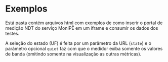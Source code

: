 # Exemplos

Está pasta contém arquivos html com exemplos de como inserir o portal de medição NDT do serviço MonIPÊ em um iframe e consumir os dados dos testes.  

A seleção do estado (UF) é feita por um parâmetro da URL (`state`) e o parâmetro opcional `quiet` faz com que o medidor exiba somente os valores de banda (omitindo somente na visualização as outras métricas).